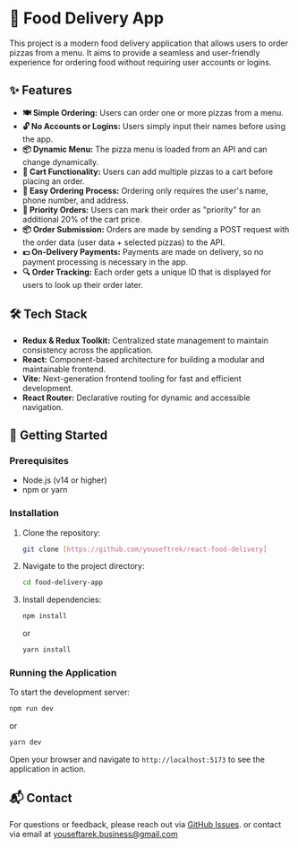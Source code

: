 # 🍕 Food Delivery App

This project is a modern food delivery application that allows users to order pizzas from a menu. It aims to provide a seamless and user-friendly experience for ordering food without requiring user accounts or logins.

## ✨ Features

- **🍽️ Simple Ordering:** Users can order one or more pizzas from a menu.
- **🔓 No Accounts or Logins:** Users simply input their names before using the app.
- **📦 Dynamic Menu:** The pizza menu is loaded from an API and can change dynamically.
- **🛒 Cart Functionality:** Users can add multiple pizzas to a cart before placing an order.
- **📝 Easy Ordering Process:** Ordering only requires the user's name, phone number, and address.
- **🚀 Priority Orders:** Users can mark their order as "priority" for an additional 20% of the cart price.
- **📦 Order Submission:** Orders are made by sending a POST request with the order data (user data + selected pizzas) to the API.
- **💵 On-Delivery Payments:** Payments are made on delivery, so no payment processing is necessary in the app.
- **🔍 Order Tracking:** Each order gets a unique ID that is displayed for users to look up their order later.

## 🛠️ Tech Stack

- **Redux & Redux Toolkit:** Centralized state management to maintain consistency across the application.
- **React:** Component-based architecture for building a modular and maintainable frontend.
- **Vite:** Next-generation frontend tooling for fast and efficient development.
- **React Router:** Declarative routing for dynamic and accessible navigation.

## 🚀 Getting Started

### Prerequisites

- Node.js (v14 or higher)
- npm or yarn

### Installation

1. Clone the repository:
   ```bash
   git clone [https://github.com/youseftrek/react-food-delivery]
   ```
2. Navigate to the project directory:
   ```bash
   cd food-delivery-app
   ```
3. Install dependencies:
   ```bash
   npm install
   ```
   or
   ```bash
   yarn install
   ```

### Running the Application

To start the development server:
```bash
npm run dev
```
or
```bash
yarn dev
```

Open your browser and navigate to `http://localhost:5173` to see the application in action.

## 📬 Contact

For questions or feedback, please reach out via [GitHub Issues](https://github.com/youseftrek/react-food-delivery/issues).
or contact via email at [youseftarek.business@gmail.com](mailto:youseftarek.business@gmail.com)
